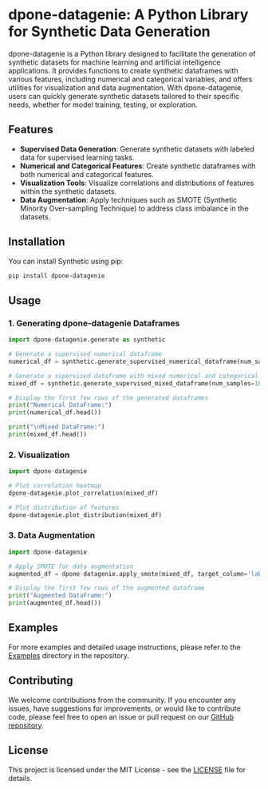 # dpone-datagenie: A Python Library for Synthetic Data Generation

dpone-datagenie is a Python library designed to facilitate the generation of synthetic datasets for machine learning and artificial intelligence applications. It provides functions to create synthetic dataframes with various features, including numerical and categorical variables, and offers utilities for visualization and data augmentation. With dpone-datagenie, users can quickly generate synthetic datasets tailored to their specific needs, whether for model training, testing, or exploration.

## Features

- **Supervised Data Generation**: Generate synthetic datasets with labeled data for supervised learning tasks.
- **Numerical and Categorical Features**: Create synthetic dataframes with both numerical and categorical features.
- **Visualization Tools**: Visualize correlations and distributions of features within the synthetic datasets.
- **Data Augmentation**: Apply techniques such as SMOTE (Synthetic Minority Over-sampling Technique) to address class imbalance in the datasets.

## Installation

You can install Synthetic using pip:

```bash
pip install dpone-datagenie
```

## Usage

### 1. Generating dpone-datagenie Dataframes

```python
import dpone-datagenie.generate as synthetic

# Generate a supervised numerical dataframe
numerical_df = synthetic.generate_supervised_numerical_dataframe(num_samples=1000, num_features=5)

# Generate a supervised dataframe with mixed numerical and categorical features
mixed_df = synthetic.generate_supervised_mixed_dataframe(num_samples=1000, num_numerical_features=3, num_categorical_features=2)

# Display the first few rows of the generated dataframes
print("Numerical DataFrame:")
print(numerical_df.head())

print("\nMixed DataFrame:")
print(mixed_df.head())
```

### 2. Visualization

```python
import dpone-datagenie

# Plot correlation heatmap
dpone-datagenie.plot_correlation(mixed_df)

# Plot distribution of features
dpone-datagenie.plot_distribution(mixed_df)
```

### 3. Data Augmentation

```python
import dpone-datagenie

# Apply SMOTE for data augmentation
augmented_df = dpone-datagenie.apply_smote(mixed_df, target_column='label')

# Display the first few rows of the augmented dataframe
print("Augmented DataFrame:")
print(augmented_df.head())
```

## Examples

For more examples and detailed usage instructions, please refer to the [Examples](./examples) directory in the repository.

## Contributing

We welcome contributions from the community. If you encounter any issues, have suggestions for improvements, or would like to contribute code, please feel free to open an issue or pull request on our [GitHub repository](https://github.com/nitish1234/dpone-datagenie).

## License

This project is licensed under the MIT License - see the [LICENSE](./LICENSE) file for details.
